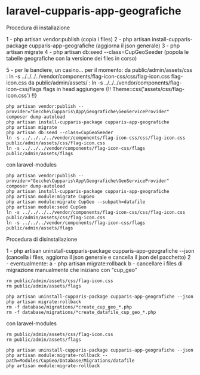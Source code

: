 # laravel-cupparis-app-geografiche

Procedura di installazione

1 - php artisan vendor:publish 
    (copia i files)
2 - php artisan install-cupparis-package cupparis-app-geografiche
    (aggiorna il json generale)
3 - php artisan migrate
4 - php artisan db:seed --class=CupGeoSeeder
    (popola le tabelle geografiche con la versione dei files in corso)

5 - per le bandiere, un casino... per il momento:
    da public/admin/assets/css : 
    ln -s ../../../../vendor/components/flag-icon-css/css/flag-icon.css flag-icon.css
    da public/admin/assets/ : 
    ln -s ../../../vendor/components/flag-icon-css/flags flags
    in head aggiungere
    {!! Theme::css('assets/css/flag-icon.css') !!}
    
    
```    
php artisan vendor:publish --provider="Gecche\Cupparis\App\Geografiche\GeoServiceProvider"
composer dump-autoload
php artisan install-cupparis-package cupparis-app-geografiche
php artisan migrate
php artisan db:seed --class=CupGeoSeeder
ln -s ../../../../vendor/components/flag-icon-css/css/flag-icon.css public/admin/assets/css/flag-icon.css
ln -s ../../../vendor/components/flag-icon-css/flags public/admin/assets/flags
```

con laravel-modules

```    
php artisan vendor:publish --provider="Gecche\Cupparis\App\Geografiche\GeoServiceProvider"
composer dump-autoload
php artisan install-cupparis-package cupparis-app-geografiche
php artisan module:migrate CupGeo
php artisan module:migrate CupGeo --subpath=datafile
php artisan module:seed CupGeo
ln -s ../../../../vendor/components/flag-icon-css/css/flag-icon.css public/admin/assets/css/flag-icon.css
ln -s ../../../vendor/components/flag-icon-css/flags public/admin/assets/flags
```

Procedura di disinstallazione

1 - php artisan uninstall-cupparis-package cupparis-app-geografiche --json
    (cancella i files, aggiorna il json generale e cancella il json del pacchetto)
2 - eventualmente: 
    a - php artisan migrate:rollback
    b - cancellare i files di migrazione manualmente che iniziano con "cup_geo" 

```    
rm public/admin/assets/css/flag-icon.css
rm public/admin/assets/flags

php artisan uninstall-cupparis-package cupparis-app-geografiche --json
php artisan migrate:rollback
rm -f database/migrations/*create_cup_geo_*.php
rm -f database/migrations/*create_datafile_cup_geo_*.php
```    

con laravel-modules

```    
rm public/admin/assets/css/flag-icon.css
rm public/admin/assets/flags

php artisan uninstall-cupparis-package cupparis-app-geografiche --json
php artisan module:migrate-rollback --path=Modules/CupGeo/Database/Migrations/datafile
php artisan module:migrate-rollback 
```    
